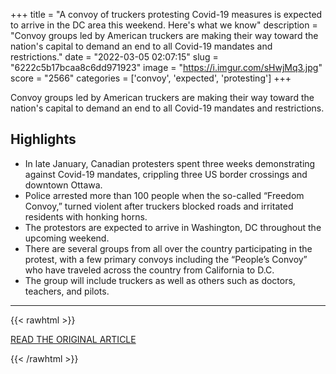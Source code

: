+++
title = "A convoy of truckers protesting Covid-19 measures is expected to arrive in the DC area this weekend. Here's what we know"
description = "Convoy groups led by American truckers are making their way toward the nation's capital to demand an end to all Covid-19 mandates and restrictions."
date = "2022-03-05 02:07:15"
slug = "6222c5b17bcaa8c6dd971923"
image = "https://i.imgur.com/sHwjMq3.jpg"
score = "2566"
categories = ['convoy', 'expected', 'protesting']
+++

Convoy groups led by American truckers are making their way toward the nation's capital to demand an end to all Covid-19 mandates and restrictions.

## Highlights

- In late January, Canadian protesters spent three weeks demonstrating against Covid-19 mandates, crippling three US border crossings and downtown Ottawa.
- Police arrested more than 100 people when the so-called “Freedom Convoy,” turned violent after truckers blocked roads and irritated residents with honking horns.
- The protestors are expected to arrive in Washington, DC throughout the upcoming weekend.
- There are several groups from all over the country participating in the protest, with a few primary convoys including the “People’s Convoy” who have traveled across the country from California to D.C.
- The group will include truckers as well as others such as doctors, teachers, and pilots.

---

{{< rawhtml >}}
  <p class="article-category">
    <a target="_blank" href="https://www.cnn.com/2022/03/04/us/trucker-convoy-protest-washington-dc/index.html">READ THE ORIGINAL ARTICLE</a>
  </p>
{{< /rawhtml >}}
